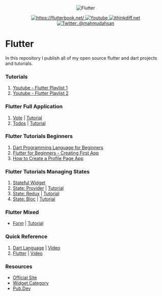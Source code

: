 <p align="center">
    <img src="cover.png" alt="Flutter" />
</p>
<p align="center">
    <a href="https://flutterbook.net/">
        <img src="https://img.shields.io/badge/tutorial-flutterbook.net-brightgreen.svg" alt="https://flutterbook.net/" />
    </a>
    <a href="https://www.youtube.com/channel/UCtHlgyUw0wLE5Ous9swfFlg">
        <img src="https://img.shields.io/badge/my-youtube channel-red.svg" alt="Youtube" />
    </a>
    <a href="https://ithinkdiff.net/">
        <img src="https://img.shields.io/badge/mobile-apps-yellow.svg" alt="ithinkdiff.net" />
    </a>
    <a href="https://twitter.com/mahmudahsan">
        <img src="https://img.shields.io/badge/contact%40-mahmudahsan-blue.svg" alt="Twitter: @mahmudahsan" />
    </a>
</p>

# Flutter
In this repository I publish all of my open source flutter and dart projects and tutorials.

### Tutorials
1. [Youtube - Flutter Playlist 1](https://www.youtube.com/playlist?list=PLlMOodDAsO4xrTgVEkKXfVf7sSVEsmWKQ)
2. [Youtube - Flutter Playlist 2](https://www.youtube.com/playlist?list=PLlMOodDAsO4zQ243zMHKKrV316PJU9q0E)

### Flutter Full Application
1. [Vote](https://git.io/JeRjb) | [Tutorial](https://www.youtube.com/watch?v=Iu9DpbzR83s&list=PLlMOodDAsO4zQ243zMHKKrV316PJU9q0E&index=2&t=0s)
2. [Todos](https://github.com/mahmudahsan/flutter_todos) | [Tutorial](https://youtu.be/OQG3MxenJsM)

### Flutter Tutorials Beginners
1. [Dart Programming Language for Beginners](https://www.youtube.com/watch?v=Ej_Pcr4uC2Q&list=PLlMOodDAsO4xrTgVEkKXfVf7sSVEsmWKQ&index=2&t=10s)
2. [Flutter for Beginners - Creating First App](https://www.youtube.com/watch?v=HFl29MoZ6MA&list=PLlMOodDAsO4xrTgVEkKXfVf7sSVEsmWKQ&index=3&t=0s)
3. [How to Create a Profile Page App](https://www.youtube.com/watch?v=ULxYR66BRb4&list=PLlMOodDAsO4xrTgVEkKXfVf7sSVEsmWKQ&index=5&t=0s)

### Flutter Tutorials Managing States

1. [Stateful Widget](https://www.youtube.com/watch?v=8iHfqfHclTQ&list=PLlMOodDAsO4xrTgVEkKXfVf7sSVEsmWKQ&index=17&t=0s)
2. [State: Provider](https://git.io/Je4ZP) | [Tutorial](https://www.youtube.com/watch?v=fEIdWV8MAso)
3. [State: Redux](https://git.io/Je4Z6) | [Tutorial](https://medium.com/@mahmudahsan/how-to-use-redux-in-flutter-app-6299f69fadee)
4. [State: Bloc](https://git.io/Je4s5) | [Tutorial](https://medium.com/@mahmudahsan/how-to-use-bloc-in-flutter-to-manage-state-d0e66c0b47f1)

### Flutter Mixed
- [Form](flutter/form) | [Tutorial](https://www.youtube.com/watch?v=S-nLT3TRJFY&t=1646s)

### Quick Reference

1. [Dart Language](dart/) | [Video](https://www.youtube.com/watch?v=Ej_Pcr4uC2Q&list=PLlMOodDAsO4xrTgVEkKXfVf7sSVEsmWKQ&index=3)
2. [Flutter](flutter/) | [Video](https://www.youtube.com/playlist?list=PLlMOodDAsO4xrTgVEkKXfVf7sSVEsmWKQ)


### Resources

- [Official Site](https://flutter.dev/)
- [Widget Category](https://flutter.dev/docs/reference/widgets)
- [Pub.Dev](https://pub.dev/)
